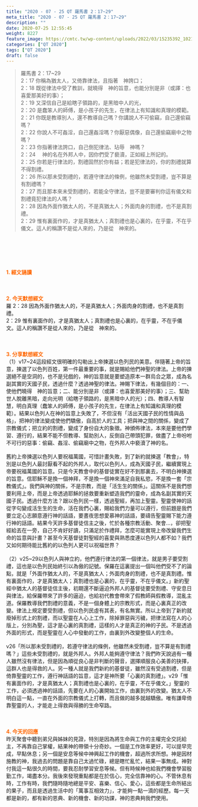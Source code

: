 ```yaml
---
title: "2020 - 07 - 25 QT 羅馬書 2：17~29"
meta_title: "2020 - 07 - 25 QT 羅馬書 2：17~29"
description: ""
date: 2020-07-25 12:55:45
weight: 8227
feature_image: https://cmtc.tw/wp-content/uploads/2022/03/15235392_10211799862337740_180693556567566654_o-1.webp
categories: ["QT 2020"]
tags: ["QT 2020"]
draft: false
---
```


<blockquote>羅馬書 2：17~29<br />
2：17 你稱為猶太人，又倚靠律法，且指著　神誇口；<br />
2：18 既從律法中受了教訓，就曉得　神的旨意，也能分別是非（或譯：也喜愛那美好的事）；<br />
2：19 又深信自己是給瞎子領路的，是黑暗中人的光，<br />
2：20 是蠢笨人的師傅，是小孩子的先生，在律法上有知識和真理的模範。<br />
2：21 你既是教導別人，還不教導自己嗎？你講說人不可偷竊，自己還偷竊嗎？<br />
2：22 你說人不可姦淫，自己還姦淫嗎？你厭惡偶像，自己還偷竊廟中之物嗎？<br />
2：23 你指著律法誇口，自己倒犯律法、玷辱　神嗎？<br />
2：24 　神的名在外邦人中，因你們受了褻瀆，正如經上所記的。<br />
2：25 你若是行律法的，割禮固然於你有益；若是犯律法的，你的割禮就算不得割禮。<br />
2：26 所以那未受割禮的，若遵守律法的條例，他雖然未受割禮，豈不算是有割禮嗎？<br />
2：27 而且那本來未受割禮的，若能全守律法，豈不是要審判你這有儀文和割禮竟犯律法的人嗎？<br />
2：28 因為外面作猶太人的，不是真猶太人；外面肉身的割禮，也不是真割禮。<br />
2：29 惟有裏面作的，才是真猶太人；真割禮也是心裏的，在乎靈，不在乎儀文。這人的稱讚不是從人來的，乃是從　神來的。</blockquote><br />
&nbsp;<br />
<br />
&nbsp;<br />
<br />
<span style="color: #ff6600;"><strong>1. </strong><strong>經文誦讀</strong></span><br />
<br />
<span style="color: #ff6600;"><strong> </strong></span><br />
<br />
<span style="color: #ff6600;"><strong>2. 今天默想</strong><strong>經文<br />
</strong></span>羅 2：28 因為外面作猶太人的，不是真猶太人；外面肉身的割禮，也不是真割禮。<br />
2：29 惟有裏面作的，才是真猶太人；真割禮也是心裏的，在乎靈，不在乎儀文。這人的稱讚不是從人來的，乃是從　神來的。<br />
<br />
&nbsp;<br />
<br />
<span style="color: #ff6600;"><strong>3. 分享默想經文<br />
</strong></span>（1）v17~24這段經文很明確的勾勒出上帝揀選以色列民的美意。伴隨著上帝的旨意，揀選了以色列百姓，第一件最重要的事，就是賜給他們神聖的律法。上帝的揀選絕不是空洞的，也不是兒戲的，神的旨意就是要塑造原本一群烏合之眾，成為名副其實的天國子民，透過什麼？透過神聖的律法。神賜下律法，有幾個目的：一、使他們曉得　神的旨意；二、能分別是非（或譯：也喜愛那美好的事）；三、幫助世人脫離黑暗，走向光明（給瞎子領路的，是黑暗中人的光）；四、教導人有智慧，明白真理（蠢笨人的師傅，是小孩子的先生，在律法上有知識和真理的模範）。結果以色列人在神的旨意上失敗了，不但沒有「活出天國子民的性情與品格」，把神的律法變成使他們驕傲，自高於人的工具；把與神之間的關係，變成了宗教儀式；把立約的割禮，變成了身份自大的象徵。神頒佈律法，本來是要他們學習、遵行的，結果不能不但教導、幫助別人，反倒自己帶頭犯罪，做盡了上帝吩咐不可行的惡事：偷竊、姦淫、偷竊廟中之物，在外邦人中褻瀆了神的名。<br />
<br />
舊約上帝揀選以色列人要祝福萬國，可惜計畫失敗，到了新約就揀選「教會」，特別是以色列人最討厭看不起的外邦人，取代以色列人，成為天國子民，繼續實現上帝要祝福萬國的旨意。只是今天教會中的基督徒實在好不到那裏去，不明白神揀選的旨意。信耶穌不是換一個神拜，不是換一個神來滿足自我私慾，不是換一套「宗教儀式」。我們與神的關係，不是宗教，而是「活生生的關係」。這關係不是我們想要利用上帝，而是上帝透過耶穌的拯救要重新塑造我們的靈命，成為名副其實的天國子民。透過什麼方法？跟以色列民一樣，透過聖經，再加上聖靈。聖靈使神的話從字句變成活生生的生命，活在我們心裏，賜給我們力量可以遵行，但前題是我們要立定心志願意遵行神的話語，要晝夜思想愛慕神的話語，要禱告聖靈賜下能力遵行神的話語。結果今天許多基督徒信主之後，忙於各種宗教活動、聚會…，卻把聖經給丟在一旁，自己不肯好好讀，只滿足於作禮拜，怎麼可能實現上帝改變我們生命的旨意與計畫？甚至今天基督徒對聖經的喜愛與熟悉度連以色列人都不如？我們又如何期待能比舊約的以色列人更可以祝福世界？<br />
<br />
（2）v25~29以色列人與神立約，他們遵行律法的第一個律法，就是男子要受割禮，這也是以色列民始終引以為傲的記號。保羅在這裏提出一個叫他們受不了的論點，就是「外面作猶太人的，不是真猶太人；外面肉身的割禮，也不是真割禮。惟有裏面作的，才是真猶太人；真割禮也是心裏的，在乎靈，不在乎儀文。」新約聖經中猶太人的基督徒信主後，初期還不斷逼迫外邦人的基督徒要受割禮、守安息日與律法，給保羅帶來了許多的逼迫，也給初代教會帶來了假教師與假教導，混亂主道。保羅教導我們割禮的意義，不是一個身體上的宗教形式，而是心裏真正的改變。律法上規定要受割禮，但以色列民虛有其表，有名無實。所以上帝到了新約就廢掉形式上的割禮，而以聖靈在人心上工作，除掉罪惡與污穢，把律法寫在人的心版上，分別為聖，這才是心裏的真割禮，這樣的人才是真正的神的子民。不是透過外面的形式，而是聖靈在人心中發動的工作，由裏到外改變整個人的生命。<br />
<br />
v26「所以那未受割禮的，若遵守律法的條例，他雖然未受割禮，豈不算是有割禮嗎？」這些未受割禮的，就是外邦人。外邦人能夠遵守律法？我們昨天說過有一種人雖然沒有律法，但是因為順從良心是非判斷的聲音，選擇順服良心美善的抉擇，這群人也是得救的人。另一種人就是我們新約的基督徒，雖然沒有受過割禮，但是倚靠聖靈的工作，遵行神話語的旨意，這才是神所要「心裏的真割禮」。v29「惟有裏面作的，才是真猶太人；真割禮也是心裏的，在乎靈，不在乎儀文。」聖靈的工作，必須透過神的話語，先要在人的心裏開始工作，由裏到外的改變。猶太人不明白這一點，一直在外面的宗教儀式上打轉，而且做的越多就越驕傲。唯有謙卑倚靠聖靈的人，才能走上得救與得勝的生命窄路。<br />
<br />
<span style="color: #ff6600;"><strong> </strong></span><br />
<br />
<span style="color: #ff6600;"><strong>4. 今天的回應<br />
</strong></span>昨天聚會中聽到弟兄與姊妹的見證，特別是因為將生命與工作的主權完全交託給主，不再靠自己掌權，結果神的帶領十分奇妙。一個是工作效率更好，可以提早完成，早點休息；另一個是安息等候中神興起工作的機會，超過所求所想。神是因材施教的神，我過去的問題是靠自己太過忙碌，總是瞎忙亂忙，結果一事無成。神對付我這一點很久的時間，要我忍耐學習安息等候。但有時候神也給我們機會學習殷勤工作，竭盡本分。我後來發現重點都是在於信心，完全信靠神的心。不管休息有時，工作有時，我們隨時隨地總是平安、喜樂、信心、愛心，這些都是生命所結出的果子，而且是透過生活中的「萬事互相效力」，才能夠一點一滴的經歷。每一天都是新的，都有新的恩典、新的機會、新的功課，神的恩典夠我們使用。<br />
<br />
&nbsp;
        